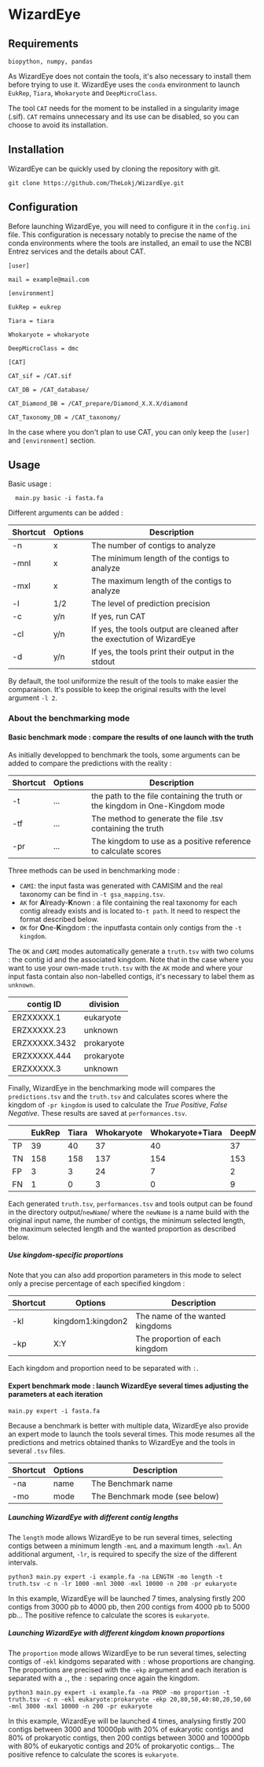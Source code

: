 ﻿# WizardEye 

## Requirements

    biopython, numpy, pandas
  
As WizardEye does not contain the tools, it's also necessary to install them before trying to use it. WizardEye uses the `conda` environment to launch `EukRep`, `Tiara`, `Whokaryote` and `DeepMicroClass`.

The tool `CAT` needs for the moment to be installed in a singularity image (.sif). `CAT` remains unnecessary and its use can be disabled, so you can choose to avoid its installation.

## Installation

WizardEye can be quickly used by cloning the repository with git.

    git clone https://github.com/TheLokj/WizardEye.git
  
## Configuration

Before launching WizardEye, you will need to configure it in the `config.ini` file. This configuration is necessary notably to precise the name of the conda environments where the tools are installed, an email to use the NCBI Entrez services and the details about CAT.

    [user]
    
    mail = example@mail.com
    
    [environment]
    
    EukRep = eukrep
    
    Tiara = tiara
    
    Whokaryote = whokaryote
    
    DeepMicroClass = dmc
    
    [CAT]
    
    CAT_sif = /CAT.sif
    
    CAT_DB = /CAT_database/
    
    CAT_Diamond_DB = /CAT_prepare/Diamond_X.X.X/diamond
    
    CAT_Taxonomy_DB = /CAT_taxonomy/

In the case where you don't plan to use CAT, you can only keep the `[user]` and `[environment]` section.

## Usage

Basic usage :

      main.py basic -i fasta.fa

Different arguments can be added :

| Shortcut | Options | Description |  
|--|--|--|
| -n | x | The number of contigs to analyze  |  
| -mnl | x | The minimum length of the contigs to analyze  |  
| -mxl | x | The maximum length of the contigs to analyze  |  
| -l | 1/2 | The level of prediction precision | 
| -c | y/n| If yes, run CAT  |  
| -cl | y/n | If yes, the tools output are cleaned after the exectution of WizardEye | 
| -d | y/n | If yes, the tools print their output in the stdout | 

By default, the tool uniformize the result of the tools to make easier the comparaison. It's possible to keep the original results with the level argument `-l 2`.

### About the benchmarking mode

#### Basic benchmark mode : compare the results of one launch with the truth

As initially developped to benchmark the tools, some arguments can be added to compare the predictions with the reality :

| Shortcut | Options | Description |  
|--|--|--|
| -t | ... | the path to the file containing the truth or the kingdom in One-Kingdom mode | 
| -tf | ... | The method to generate the file .tsv containing the truth | 
| -pr | ... | The kingdom to use as a positive reference to calculate scores | 

Three methods can be used in benchmarking mode :

 - `CAMI`: the input fasta was generated with CAMISIM and the real taxonomy can be find in `-t gsa_mapping.tsv`.
 -  `AK` for **A**lready-**K**nown : a file containing the real taxonomy for each contig already exists and is located to`-t path`. It need to respect the format described below.
 - `OK` for **O**ne-**K**ingdom : the inputfasta contain only contigs from the `-t kingdom`.

The `OK` and `CAMI` modes automatically generate a `truth.tsv` with two colums : the contig id and the associated kingdom. Note that in the case where you want to use your own-made `truth.tsv` with the `AK` mode and where your input fasta contain also non-labelled contigs, it's necessary to label them as `unknown`.

| contig ID | division |
|--|--|
| ERZXXXXX.1 | eukaryote |
| ERZXXXXX.23 | unknown |
| ERZXXXXX.3432 | prokaryote |
| ERZXXXXX.444 | prokaryote |
| ERZXXXXX.3 | unknown |

Finally, WizardEye in the benchmarking mode will compares the `predictions.tsv` and the `truth.tsv` and calculates scores where the kingdom of `-pr kingdom` is used to calculate the *True Positive*, *False Negative*. These results are saved at `performances.tsv`.

|  | EukRep | Tiara | Whokaryote | Whokaryote+Tiara | DeepMicroClass |
|--|--|--|--|--|--|
| TP | 39 | 40 | 37 | 40 | 37 |
| TN | 158 | 158 | 137 | 154 | 153 |
| FP | 3 | 3 | 24 | 7 | 2 |
| FN | 1 | 0 | 3 | 0 | 9 |

Each generated `truth.tsv`,  `performances.tsv` and tools output can be found in the directory output/`newName`/ where the `newName` is a name build with the original input name, the number of contigs, the minimum selected length, the maximum selected length and the wanted proportion as described below. 

##### Use kingdom-specific proportions

Note that you can also add proportion parameters in this mode to select only a precise percentage of each specified kingdom :

| Shortcut | Options | Description |  
|--|--|--|
| -kl | kingdom1:kingdon2 | The name of the wanted kingdoms   | 
| -kp | X:Y | The proportion of each kingdom | 

Each kingdom and proportion need to be separated with `:`.

#### Expert benchmark mode : launch WizardEye several times adjusting the parameters at each iteration 

    main.py expert -i fasta.fa

Because a benchmark is better with multiple data, WizardEye also provide an expert mode to launch the tools several times. This mode resumes all the predictions and metrics obtained thanks to WizardEye and the tools in several `.tsv` files. 

| Shortcut | Options | Description |  
|--|--|--|
| -na | name | The Benchmark name    | 
| -mo | mode | The Benchmark mode (see below) | 

##### Launching WizardEye with different contig lengths 

The `length` mode allows WizardEye to be run several times, selecting contigs between a minimum length `-mnL` and a maximum length `-mxl`. An additional argument, `-lr`, is required to specify the size of the different intervals.

    python3 main.py expert -i example.fa -na LENGTH -mo length -t truth.tsv -c n -lr 1000 -mnl 3000 -mxl 10000 -n 200 -pr eukaryote

In this example, WizardEye will be launched 7 times, analysing firstly 200 contigs from 3000 pb to 4000 pb, then 200 contigs from 4000 pb to 5000 pb... The positive refence to calculate the scores is `eukaryote`.

##### Launching WizardEye with different kingdom known proportions
 
The `proportion` mode allows WizardEye to be run several times, selecting contigs of `-ekl` kindgoms separated with `:` whose proportions are changing. The proportions are precised with the `-ekp` argument and each iteration is separated with a `,`, the `:` separing once again the kingdom.
 
    python3 main.py expert -i example.fa -na PROP -mo proportion -t truth.tsv -c n -ekl eukaryote:prokaryote -ekp 20,80,50,40:80,20,50,60 -mnl 3000 -mxl 10000 -n 200 -pr eukaryote

In this example, WizardEye will be launched 4 times, analysing firstly 200 contigs between 3000 and 10000pb with 20% of eukaryotic contigs and 80% of prokaryotic contigs, then 200 contigs between 3000 and 10000pb with 80% of eukaryotic contigs and 20% of prokaryotic contigs... The positive refence to calculate the scores is `eukaryote`.
